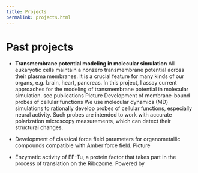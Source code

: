 ```yaml
---
title: Projects
permalink: projects.html
---
```


# Past projects

- **Transmembrane potential modeling in molecular simulation**
All eukaryotic cells maintain a nonzero transmembrane potential across their plasma membranes. It is a crucial feature for many kinds of our organs, e.g. brain, heart, pancreas.
In this project, I assay current approaches for the modeling of transmembrane potential in molecular simulation.
see publications
Picture
Development of membrane-bound probes of cellular functions
We use molecular dynamics (MD) simulations to rationally develop probes of cellular functions, especially neural activity. Such probes are intended to work with accurate polarization microscopy measurements, which can detect their structural changes.


-  Development of classical force field parameters for organometallic compounds compatible with Amber force field.
Picture

-  Enzymatic activity of EF-Tu, a protein factor that takes part in the process of translation on the Ribozome.
Powered by

